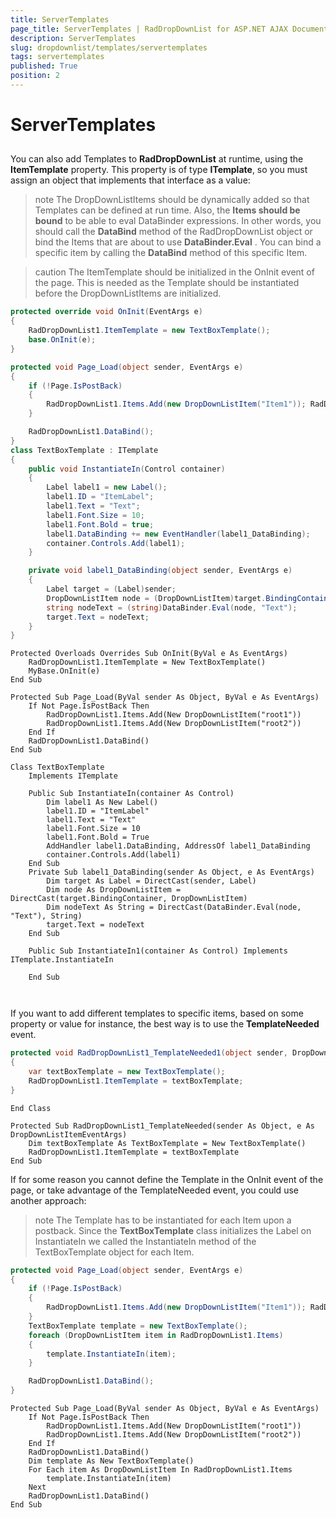 ```yaml
---
title: ServerTemplates
page_title: ServerTemplates | RadDropDownList for ASP.NET AJAX Documentation
description: ServerTemplates
slug: dropdownlist/templates/servertemplates
tags: servertemplates
published: True
position: 2
---
```


# ServerTemplates



## 

You can also add Templates to **RadDropDownList** at runtime, using the **ItemTemplate** property. This property is of type **ITemplate**, so you must assign an object that implements that interface as a value:

>note The DropDownListItems should be dynamically added so that Templates can be defined at run time.
>Also, the **Items should be bound** to be able to eval DataBinder expressions. In other words, you should call the **DataBind** method of the RadDropDownList object or bind the Items that are about to use **DataBinder.Eval** . You can bind a specific item by calling the **DataBind** method of this specific Item.
>


>caution The ItemTemplate should be initialized in the OnInit event of the page. This is needed as the Template should be instantiated before the DropDownListItems are initialized.
>




````C#
protected override void OnInit(EventArgs e)
{
	RadDropDownList1.ItemTemplate = new TextBoxTemplate();
	base.OnInit(e);
}

protected void Page_Load(object sender, EventArgs e)
{
	if (!Page.IsPostBack)
	{
		RadDropDownList1.Items.Add(new DropDownListItem("Item1")); RadDropDownList1.Items.Add(new DropDownListItem("Item2"));
	}

	RadDropDownList1.DataBind();
}
class TextBoxTemplate : ITemplate
{
	public void InstantiateIn(Control container)
	{
		Label label1 = new Label();
		label1.ID = "ItemLabel";
		label1.Text = "Text";
		label1.Font.Size = 10;
		label1.Font.Bold = true;
		label1.DataBinding += new EventHandler(label1_DataBinding);
		container.Controls.Add(label1);
	}

	private void label1_DataBinding(object sender, EventArgs e)
	{
		Label target = (Label)sender;
		DropDownListItem node = (DropDownListItem)target.BindingContainer;
		string nodeText = (string)DataBinder.Eval(node, "Text");
		target.Text = nodeText;
	}
}
````
````VB.NET
Protected Overloads Overrides Sub OnInit(ByVal e As EventArgs)
	RadDropDownList1.ItemTemplate = New TextBoxTemplate()
	MyBase.OnInit(e)
End Sub

Protected Sub Page_Load(ByVal sender As Object, ByVal e As EventArgs)
	If Not Page.IsPostBack Then
		RadDropDownList1.Items.Add(New DropDownListItem("root1"))
		RadDropDownList1.Items.Add(New DropDownListItem("root2"))
	End If
	RadDropDownList1.DataBind()
End Sub

Class TextBoxTemplate
	Implements ITemplate

	Public Sub InstantiateIn(container As Control)
		Dim label1 As New Label()
		label1.ID = "ItemLabel"
		label1.Text = "Text"
		label1.Font.Size = 10
		label1.Font.Bold = True
		AddHandler label1.DataBinding, AddressOf label1_DataBinding
		container.Controls.Add(label1)
	End Sub
	Private Sub label1_DataBinding(sender As Object, e As EventArgs)
		Dim target As Label = DirectCast(sender, Label)
		Dim node As DropDownListItem = DirectCast(target.BindingContainer, DropDownListItem)
		Dim nodeText As String = DirectCast(DataBinder.Eval(node, "Text"), String)
		target.Text = nodeText
	End Sub

	Public Sub InstantiateIn1(container As Control) Implements ITemplate.InstantiateIn

	End Sub
	
	
````


If you want to add different templates to specific items, based on some property or value for instance, the best way is to use the **TemplateNeeded** event.



````C#
protected void RadDropDownList1_TemplateNeeded1(object sender, DropDownListItemEventArgs e)
{
	var textBoxTemplate = new TextBoxTemplate();
	RadDropDownList1.ItemTemplate = textBoxTemplate;
}
````
````VB.NET
End Class

Protected Sub RadDropDownList1_TemplateNeeded(sender As Object, e As DropDownListItemEventArgs)
	Dim textBoxTemplate As TextBoxTemplate = New TextBoxTemplate()
	RadDropDownList1.ItemTemplate = textBoxTemplate
End Sub
````


If for some reason you cannot define the Template in the OnInit event of the page, or take advantage of the TemplateNeeded event, you could use another approach:

>note The Template has to be instantiated for each Item upon a postback. Since the **TextBoxTemplate** class initializes the Label on InstantiateIn we called the InstantiateIn method of the TextBoxTemplate object for each Item.
>




````C#
protected void Page_Load(object sender, EventArgs e)
{
	if (!Page.IsPostBack)
	{
		RadDropDownList1.Items.Add(new DropDownListItem("Item1")); RadDropDownList1.Items.Add(new DropDownListItem("Item2"));
	}
	TextBoxTemplate template = new TextBoxTemplate();
	foreach (DropDownListItem item in RadDropDownList1.Items)
	{
		template.InstantiateIn(item);
	}

	RadDropDownList1.DataBind();
}
````
````VB.NET
Protected Sub Page_Load(ByVal sender As Object, ByVal e As EventArgs)
	If Not Page.IsPostBack Then
		RadDropDownList1.Items.Add(New DropDownListItem("root1"))
		RadDropDownList1.Items.Add(New DropDownListItem("root2"))
	End If
	RadDropDownList1.DataBind()
	Dim template As New TextBoxTemplate()
	For Each item As DropDownListItem In RadDropDownList1.Items
		template.InstantiateIn(item)
	Next
	RadDropDownList1.DataBind()
End Sub
````


